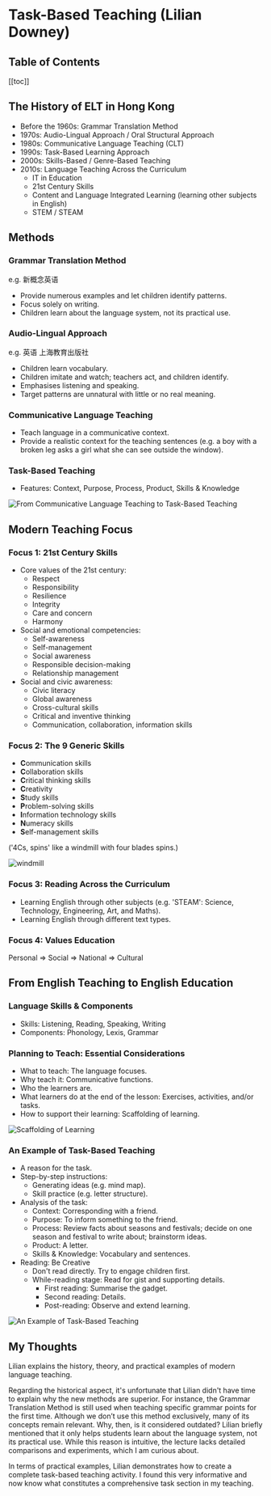 # Task-Based Teaching (Lilian Downey)

## Table of Contents

[[toc]]

## The History of ELT in Hong Kong

- Before the 1960s: Grammar Translation Method
- 1970s: Audio-Lingual Approach / Oral Structural Approach
- 1980s: Communicative Language Teaching (CLT)
- 1990s: Task-Based Learning Approach
- 2000s: Skills-Based / Genre-Based Teaching
- 2010s: Language Teaching Across the Curriculum
  - IT in Education
  - 21st Century Skills
  - Content and Language Integrated Learning (learning other subjects in English)
  - STEM / STEAM

## Methods

### Grammar Translation Method

e.g. 新概念英语

- Provide numerous examples and let children identify patterns.
- Focus solely on writing.
- Children learn about the language system, not its practical use.

### Audio-Lingual Approach

e.g. 英语 上海教育出版社

- Children learn vocabulary.
- Children imitate and watch; teachers act, and children identify.
- Emphasises listening and speaking.
- Target patterns are unnatural with little or no real meaning.

### Communicative Language Teaching

- Teach language in a communicative context.
- Provide a realistic context for the teaching sentences (e.g. a boy with a broken leg asks a girl what she can see outside the window).

### Task-Based Teaching

- Features: Context, Purpose, Process, Product, Skills & Knowledge

![From Communicative Language Teaching to Task-Based Teaching](IMG_20240620_112347.jpg)

## Modern Teaching Focus

### Focus 1: 21st Century Skills

- Core values of the 21st century:
  - Respect
  - Responsibility
  - Resilience
  - Integrity
  - Care and concern
  - Harmony
- Social and emotional competencies:
  - Self-awareness
  - Self-management
  - Social awareness
  - Responsible decision-making
  - Relationship management
- Social and civic awareness:
  - Civic literacy
  - Global awareness
  - Cross-cultural skills
  - Critical and inventive thinking
  - Communication, collaboration, information skills

### Focus 2: The 9 Generic Skills

- **C**ommunication skills
- **C**ollaboration skills
- **C**ritical thinking skills
- **C**reativity 
- **S**tudy skills
- **P**roblem-solving skills
- **I**nformation technology skills
- **N**umeracy skills
- **S**elf-management skills

('4Cs, spins' like a windmill with four blades spins.)

![windmill](IMG_20240620_194714.jpg)

### Focus 3: Reading Across the Curriculum

- Learning English through other subjects (e.g. 'STEAM': Science, Technology, Engineering, Art, and Maths).
- Learning English through different text types.

### Focus 4: Values Education

Personal => Social => National => Cultural

## From English Teaching to English Education

### Language Skills & Components

- Skills: Listening, Reading, Speaking, Writing
- Components: Phonology, Lexis, Grammar

### Planning to Teach: Essential Considerations

- What to teach: The language focuses.
- Why teach it: Communicative functions.
- Who the learners are.
- What learners do at the end of the lesson: Exercises, activities, and/or tasks.
- How to support their learning: Scaffolding of learning.

![Scaffolding of Learning](IMG_20240620_191922.jpg)

### An Example of Task-Based Teaching

- A reason for the task.
- Step-by-step instructions:
  - Generating ideas (e.g. mind map).
  - Skill practice (e.g. letter structure).
- Analysis of the task:
  - Context: Corresponding with a friend.
  - Purpose: To inform something to the friend.
  - Process: Review facts about seasons and festivals; decide on one season and festival to write about; brainstorm ideas.
  - Product: A letter.
  - Skills & Knowledge: Vocabulary and sentences.
- Reading: Be Creative
  - Don't read directly. Try to engage children first.
  - While-reading stage: Read for gist and supporting details.
    - First reading: Summarise the gadget.
    - Second reading: Details.
    - Post-reading: Observe and extend learning.

![An Example of Task-Based Teaching](IMG_20240620_191933.jpg)

## My Thoughts

Lilian explains the history, theory, and practical examples of modern language teaching.

Regarding the historical aspect, it's unfortunate that Lilian didn't have time to explain why the new methods are superior. For instance, the Grammar Translation Method is still used when teaching specific grammar points for the first time. Although we don’t use this method exclusively, many of its concepts remain relevant. Why, then, is it considered outdated? Lilian briefly mentioned that it only helps students learn about the language system, not its practical use. While this reason is intuitive, the lecture lacks detailed comparisons and experiments, which I am curious about.

In terms of practical examples, Lilian demonstrates how to create a complete task-based teaching activity. I found this very informative and now know what constitutes a comprehensive task section in my teaching.